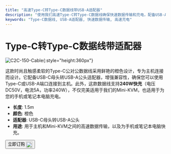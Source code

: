 ```yaml
---
title: "高速Type-C转Type-C数据线带USB-A适配器"
description: "使用我们高速Type-C转Type-C数据线确保快速数据传输和充电，配备USB-A适配器实现多功能性。"
keywords: "Type-C数据线, USB-A适配器, 快速数据传输, 高速充电"
---
```


# Type-C转Type-C数据线带适配器

![C2C-150-Cable](https://assets.openterface.com/images/product/part/OP-05-CABLE150-C2C.webp){:style="height:360px"}

这款时尚且触感柔软的Type-C公对公数据线采用鲜艳的橙色设计，专为主机连接而设计。它配备USB-C母头转USB-A公头适配器，增强兼容性，确保您可以使用Type-C或USB-A端口连接到主机。此外，这款数据线支持**240W快充**（电压DC50V，电流5A，功率240W），不仅完美适用于我们的Mini-KVM，也适用于为您的手机或笔记本电脑充电。

- **长度**: 1.5m
- **颜色**: 橙色
- **适配器**: USB-C母头转USB-A公头
- **用途**: 用于主机和Mini-KVM之间的高速数据传输，以及为手机或笔记本电脑快充。

<button class="md-button" onclick="window.location.href='https://shop.techxartisan.com/products/type-c-cable-with-usb-a-adapter-1-5m-4-11ft-240w-fast-charging-data-transfer-usb2-0'"> 立即订购 <img src="https://assets.openterface.com/images/trademark/txa.svg" alt="TxA Shop" style="vertical-align: middle; height: 20px;"></button>
